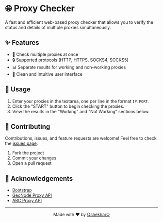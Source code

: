 # 🌐 Proxy Checker

A fast and efficient web-based proxy checker that allows you to verify the status and details of multiple proxies simultaneously.

## ✨ Features

- 🚀 Check multiple proxies at once
- 🔒 Supported protocols (HTTP, HTTPS, SOCKS4, SOCKS5)
- 📊 Separate results for working and non-working proxies
- 🎨 Clean and intuitive user interface

## 📖 Usage

1. Enter your proxies in the textarea, one per line in the format `IP:PORT`.
2. Click the "START" button to begin checking the proxies.
3. View the results in the "Working" and "Not Working" sections below.

## 🤝 Contributing

Contributions, issues, and feature requests are welcome! Feel free to check the [issues page](https://github.com/OshekharO/Proxy-Checker-Web/issues).

1. Fork the project
2. Commit your changes
3. Open a pull request

## 🙏 Acknowledgements

- [Bootstrap](https://getbootstrap.com)
- [GeoNode Proxy API](https://geonode.com)
- [ABC Proxy API](https://abcproxy.com/)

---

<p align="center">
  Made with ❤️ by <a href="https://uncoder.eu.org">OshekharO</a>
</p>
